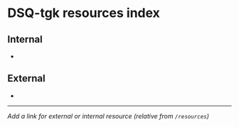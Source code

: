 # DSQ-tgk resources index

## Internal

*

## External

*

------------------------------------------------------------------------

*Add a link for external or internal resource (relative from `/resources`)*
